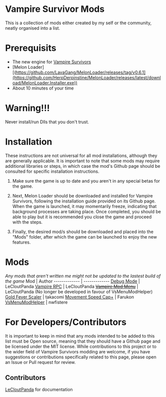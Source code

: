 # Vampire Survivor Mods
This is a collection of mods either created by my self or the community, neatly organised into a list.

# Prerequisits 
* The new engine for [Vampire Survivors](https://store.steampowered.com/app/1794680/Vampire_Survivors/)
* [Melon Loader][(https://github.com/LavaGang/MelonLoader/releases/tag/v0.6.1](https://github.com/HerpDerpinstine/MelonLoader/releases/latest/download/MelonLoader.Installer.exe))
* About 10 minutes of your time

# Warning!!!
Never install/run Dlls that you don't trust.

# Installation 
These instructions are not universal for all mod installations, although they are generally applicable. It is important to note that some mods may require additional libraries or steps, in which case the mod's Github page should be consulted for specific installation instructions.

1) Make sure the game is up to date and you aren't in any special betas for the game.

2) Next, Melon Loader should be downloaded and installed for Vampire Survivors, following the installation guide provided on its Github page. When the game is launched, it may momentarily freeze, indicating that background processes are taking place. Once completed, you should be able to play but it is recommended you close the game and proceed with the steps.

3) Finally, the desired mod/s should be downloaded and placed into the "Mods" folder, after which the game can be launched to enjoy the new features.

# Mods
_Any mods that aren't written me might not be updated to the lastest build of the game_
Mod  | Author
------------- | -------------
[Debug Mode](https://github.com/LeCloutPanda/DebugMode)  | LeCloutPanda
[Vampire RPC](https://github.com/LeCloutPanda/VampireRPC) | LeCloutPanda
[~~Vampire Mod Menu~~](https://github.com/LeCloutPanda/VampireModMenu) | LeCloutPanda (No longer be developed in favour of VsMenuModHelper)
[Gold Fever Scaler](https://github.com/takacomi/GoldFeverScaler) | takacomi
[Movement Speed Cap+](https://github.com/Farukon-0/Movement-Speed-Cap-Plus) | Farukon
[VsMenuModHelper](https://github.com/nwfistere/VSMenuModHelper) | nwfistere

# For Developers/Contributors
It is important to keep in mind that any mods intended to be added to this list must be Open source, meaning that they should have a Github page and be licensed under the MIT license. 
While contributions to this project or to the wider field of Vampire Survivors modding are welcome, if you have suggestions or contributions specifically related to this page, please open an Issue or Pull request for review.

## Contributors
[LeCloutPanda](https://github.com/LeCloutPanda) for documentation
